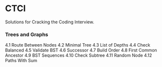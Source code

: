 # CTCI
Solutions for Cracking the Coding Interview.

### Trees and Graphs

4.1 		    Route Between Nodes
4.2 		    Minimal Tree
4.3 		    List of Depths
4.4 		    Check Balanced
4.5 		    Validate BST
4.6 		    Successor
4.7 		    Build Order
4.8 		    First Common Ancestor
4.9 		    BST Sequences
4.10		    Check Subtree
4.11		    Random Node
4.12    		Paths With Sum
